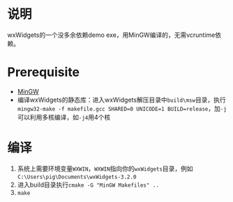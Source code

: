 # 说明
wxWidgets的一个没多余依赖demo exe，用MinGW编译的，无需vcruntime依赖。

# Prerequisite
* [MinGW](https://sourceforge.net/projects/mingw-w64/files/mingw-w64/)
* 编译wxWidgets的静态库：进入wxWidgets解压目录中`build\msw`目录，执行`mingw32-make -f makefile.gcc SHARED=0 UNICODE=1 BUILD=release`，加`-j`可以利用多核编译，如`-j4`用4个核

# 编译
1. 系统上需要环境变量`WXWIN`，`WXWIN`指向你的`wxWidgets`目录，例如`C:\Users\pig\Documents\wxWidgets-3.2.0`
2. 进入build目录执行`cmake -G "MinGW Makefiles" ..`
3. `make`
